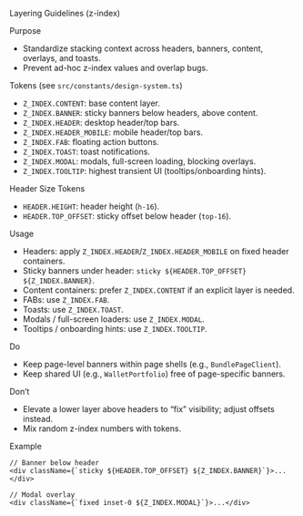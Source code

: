 Layering Guidelines (z-index)

Purpose

- Standardize stacking context across headers, banners, content, overlays, and toasts.
- Prevent ad-hoc z-index values and overlap bugs.

Tokens (see `src/constants/design-system.ts`)

- `Z_INDEX.CONTENT`: base content layer.
- `Z_INDEX.BANNER`: sticky banners below headers, above content.
- `Z_INDEX.HEADER`: desktop header/top bars.
- `Z_INDEX.HEADER_MOBILE`: mobile header/top bars.
- `Z_INDEX.FAB`: floating action buttons.
- `Z_INDEX.TOAST`: toast notifications.
- `Z_INDEX.MODAL`: modals, full-screen loading, blocking overlays.
- `Z_INDEX.TOOLTIP`: highest transient UI (tooltips/onboarding hints).

Header Size Tokens

- `HEADER.HEIGHT`: header height (`h-16`).
- `HEADER.TOP_OFFSET`: sticky offset below header (`top-16`).

Usage

- Headers: apply `Z_INDEX.HEADER`/`Z_INDEX.HEADER_MOBILE` on fixed header containers.
- Sticky banners under header: `sticky ${HEADER.TOP_OFFSET} ${Z_INDEX.BANNER}`.
- Content containers: prefer `Z_INDEX.CONTENT` if an explicit layer is needed.
- FABs: use `Z_INDEX.FAB`.
- Toasts: use `Z_INDEX.TOAST`.
- Modals / full-screen loaders: use `Z_INDEX.MODAL`.
- Tooltips / onboarding hints: use `Z_INDEX.TOOLTIP`.

Do

- Keep page-level banners within page shells (e.g., `BundlePageClient`).
- Keep shared UI (e.g., `WalletPortfolio`) free of page-specific banners.

Don’t

- Elevate a lower layer above headers to “fix” visibility; adjust offsets instead.
- Mix random z-index numbers with tokens.

Example

```tsx
// Banner below header
<div className={`sticky ${HEADER.TOP_OFFSET} ${Z_INDEX.BANNER}`}>...</div>

// Modal overlay
<div className={`fixed inset-0 ${Z_INDEX.MODAL}`}>...</div>
```
